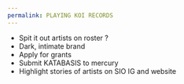 ```yaml
---
permalink: PLAYING KOI RECORDS
---
```

- Spit it out artists on roster ?
- Dark, intimate brand 
- Apply for grants 
- Submit KATABASIS to mercury 
- Highlight stories of artists on SIO IG and website